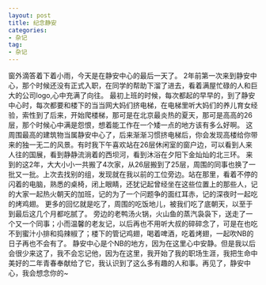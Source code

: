 ```yaml
---
layout: post
title: 纪念静安
categories:
- 杂记
tag:
- 杂记
---
```

  窗外滴答着下着小雨，今天是在静安中心的最后一天了。
  2年前第一次来到静安中心，那个时候还没有正式入职，在同学的帮助下溜了进去，看着满屋忙碌的人和巨大的公司logo,心中充满了向往。
  最初上班的时候，每次都起的早早的，到了静安中心时，每次都要和楼下的当当网大妈们挤电梯，在电梯里听大妈们的养儿育女经验，索性到了后来，开始爬楼梯，那可是在北京最炎热的夏天，那可是高高的26层，那个时候心中满是怨恨，想着能工作在一个矮一点的地方该有多么好啊。
  这周围最高的建筑物当属静安中心了，后来渐渐习惯挤电梯后，你会发现高楼给你带来的独一无二的风景。有时我下午喜欢站在26层休闲室的窗户边，可以看到人来人往的国展，看到静静流淌着的西坝河，看到沐浴在夕阳下金灿灿的北三环。
  来到的这2年，大大小小一共搬了4次家，从26层搬到了25层，周围的同事也换了一批又一批。上次去找别的组，发现就在我以前的工位旁边。站在那里，看着不停的闪着的电脑，熟悉的桌椅，闭上眼睛，还犹记起曾经坐在这些位置上的那些人，记的大家一起热火朝天的加班，记的为了一个问题争的面红耳赤，记的深夜时一起吃的烤鸡翅。
  更多的回忆就是吃了，周围的吃饭地儿，被我们吃了底朝天，以至于到最后这几个月都吃腻了。 旁边的老鸭汤火锅，火山鱼的蒸汽袅袅下，送走了一个又一个同事；小而温馨的老友记，以后再也不用听大叔的碎碎念了，可是在也吃不到蜜汁小排和捣辣椒了；楼下的管记鸡翅，喝着啤酒，吃着烤翅，一起吹NB的日子再也不会有了。
  静安中心是个NB的地方，因为在这里心中安静。但是我以后会很少来这了，我不会忘记他，因为在这里，我开始了我的职场生涯，我把生命中美好的二年青春奉献给了它，我认识到了这么多有趣的人和事。再见了，静安中心，我会想念你的~
